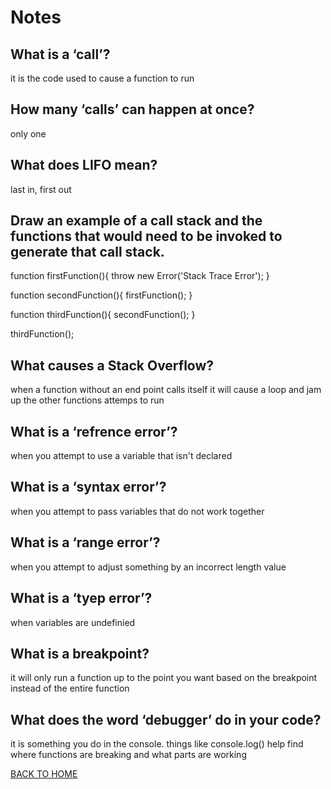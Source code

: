 # Notes

## What is a ‘call’?
it is the code used to cause a function to run
## How many ‘calls’ can happen at once?
only one
## What does LIFO mean?
last in, first out
## Draw an example of a call stack and the functions that would need to be invoked to generate that call stack.
<!-- example from https://www.freecodecamp.org/news/understanding-the-javascript-call-stack-861e41ae61d4/ -->
function firstFunction(){
  throw new Error('Stack Trace Error');
}

function secondFunction(){
  firstFunction();
}

function thirdFunction(){
  secondFunction();
}

thirdFunction();
## What causes a Stack Overflow?
when a function without an end point calls itself it will cause a loop and jam up the other functions attemps to run


## What is a ‘refrence error’?
when you attempt to use a variable that isn't declared 
## What is a ‘syntax error’?
when you attempt to pass variables that do not work together
## What is a ‘range error’?
when you attempt to adjust something by an incorrect length value
## What is a ‘tyep error’?
when variables are undefinied 
## What is a breakpoint?
it will only run a function up to the point you want based on the breakpoint instead of the entire function
## What does the word ‘debugger’ do in your code?
it is something you do in the console. things like console.log() help find where functions are breaking and what parts are working


[BACK TO HOME](https://folksmash.github.io/reading-notes/)